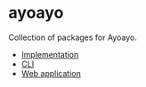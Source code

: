 # ayoayo

Collection of packages for Ayoayo.

- [Implementation](./ayoayo)
- [CLI](./ayoayo-cli)
- [Web application](./ayoayo-web)
